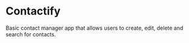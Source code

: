 # Contactify
Basic contact manager app that allows users to create, edit, delete and search for contacts.
